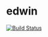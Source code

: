 # edwin

[![Build Status](https://travis-ci.org/saa/edwin.png?branch=master)](https://travis-ci.org/saa/edwin)
